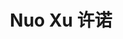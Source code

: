 ---
layout: page
title: Nuo Xu 许诺
description: Master's Student<br />硕士研究生<br />&nbsp;
img: /assets/img/xn.jpeg
email: 12133168@mail.sustech.edu.cn
bio: >
    They are too lazy to leave anything here.
bio_cn: >
    这个人很懒，什么也没留下。
importance: 6
category: student
---